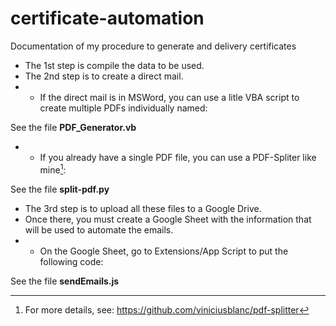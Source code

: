 # certificate-automation
Documentation of my procedure to generate and delivery certificates

- The 1st step is compile the data to be used.
- The 2nd step is to create a direct mail.
- - If the direct mail is in MSWord, you can use a litle VBA script to create multiple PDFs individually named:

See the file **PDF_Generator.vb**

- - If you already have a single PDF file, you can use a PDF-Spliter like mine[^1]:

[^1]: For more details, see: https://github.com/viniciusblanc/pdf-splitter

See the file **split-pdf.py**

- The 3rd step is to upload all these files to a Google Drive.
- Once there, you must create a Google Sheet with the information that will be used to automate the emails.
- - On the Google Sheet, go to Extensions/App Script to put the following code:

See the file **sendEmails.js**
